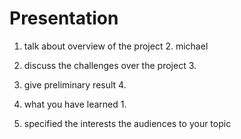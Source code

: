 # Presentation

1. talk about overview of the project
    2. michael

2. discuss the challenges over the project
    3.
3. give preliminary result
    4.
4. what you have learned
    1.

5. specified the interests the audiences to your topic